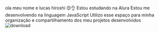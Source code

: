 ola meu nome e lucas hiroshi 
😊👌
Estou estudando na Alura
Estou me desenvolvendo na linguagem JavaScript
Utilizo esse espaço para minha organização e compartilhamento dos meu projetos desenvolvidos
![download](https://github.com/Lucashiroshi13/Lucashiroshi13/assets/172620971/ac47d3d7-45d4-4d54-8b7c-731b95a7d9d2)
